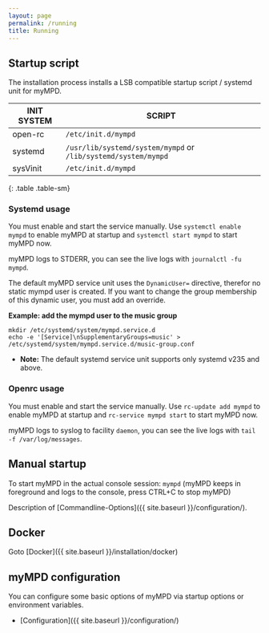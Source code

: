 ```yaml
---
layout: page
permalink: /running
title: Running
---
```


## Startup script

The installation process installs a LSB compatible startup script / systemd unit for myMPD.

| INIT SYSTEM | SCRIPT |
| ----------- | ------ |
| open-rc | `/etc/init.d/mympd` |
| systemd | `/usr/lib/systemd/system/mympd` or `/lib/systemd/system/mympd` |
| sysVinit | `/etc/init.d/mympd` |
{: .table .table-sm}

### Systemd usage

You must enable and start the service manually. Use `systemctl enable mympd` to enable myMPD at startup and `systemctl start mympd` to start myMPD now.

myMPD logs to STDERR, you can see the live logs with `journalctl -fu mympd`.

The default myMPD service unit uses the `DynamicUser=` directive, therefor no static mympd user is created. If you want to change the group membership of this dynamic user, you must add an override.

**Example: add the mympd user to the music group**

```
mkdir /etc/systemd/system/mympd.service.d
echo -e '[Service]\nSupplementaryGroups=music' > /etc/systemd/system/mympd.service.d/music-group.conf
```

- **Note:** The default systemd service unit supports only systemd v235 and above.

### Openrc usage

You must enable and start the service manually. Use `rc-update add mympd` to enable myMPD at startup and `rc-service mympd start` to start myMPD now.

myMPD logs to syslog to facility `daemon`, you can see the live logs with `tail -f /var/log/messages`.

## Manual startup

To start myMPD in the actual console session: `mympd` (myMPD keeps in foreground and logs to the console, press CTRL+C to stop myMPD)

Description of [Commandline-Options]({{ site.baseurl }}/configuration/).

## Docker

Goto [Docker]({{ site.baseurl }}/installation/docker)

## myMPD configuration

You can configure some basic options of myMPD via startup options or environment variables.

- [Configuration]({{ site.baseurl }}/configuration/)
